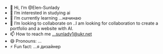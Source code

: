 - 👋 Hi, I’m @Elen-Sunlady
- 👀 I’m interested in studying ai
- 🌱 I’m currently learning ...начинаю
- 💞️ I’m looking to collaborate on ..I am looking for collaboration to create a portfolio and a website with AI.
- 📫 How to reach me ...sunlady1@ukr.net
- 😄 Pronouns: ...
- ⚡ Fun fact: ...я дизайнер

<!---
Elen-Sunlady/Elen-Sunlady is a ✨ special ✨ repository because its `README.md` (this file) appears on your GitHub profile.
You can click the Preview link to take a look at your changes.
--->
